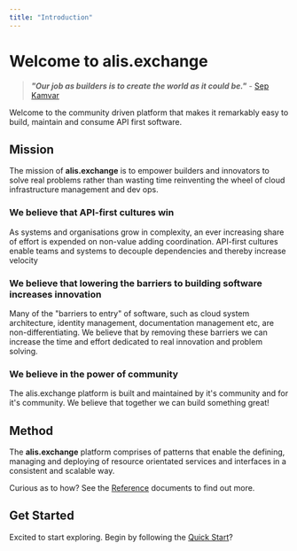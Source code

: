 ```yaml
---
title: "Introduction"
---
```


# Welcome to alis.exchange 

>**_"Our job as builders is to create the world as it could be."_** - <a href="https://farmerandfarmer.org/mastery/builder.html" target="_blank">Sep Kamvar</a>

Welcome to the community driven platform that makes it remarkably easy to build, maintain and consume API first software.

## Mission
The mission of **alis.exchange** is to empower builders and innovators to solve real problems rather than wasting time reinventing the wheel of cloud infrastructure management and dev ops.

### We believe that API-first cultures win
As systems and organisations grow in complexity, an ever increasing share of effort is expended on non-value adding coordination.
API-first cultures enable teams and systems to decouple dependencies and thereby increase velocity

### We believe that lowering the barriers to building software increases innovation
Many of the "barriers to entry" of software, such as cloud system architecture, identity management, documentation management etc, are non-differentiating. We believe that by removing these barriers we can increase the time and effort dedicated to real innovation and problem solving.

### We believe in the power of community
The alis.exchange platform is built and maintained by it's community and for it's community. We believe that together we can build something great!

## Method
The **alis.exchange** platform comprises of patterns that enable the defining, managing and deploying of resource orientated services and interfaces in a consistent and scalable way.

Curious as to how? See the [Reference](/references/resource-oriented-design.html) documents to find out more.

## Get Started
Excited to start exploring. Begin by following the [Quick Start](./quick-start.md)?